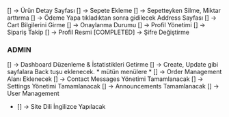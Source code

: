 
[] -> Ürün Detay Sayfası
[] -> Sepete Ekleme
[] -> Sepetteyken Silme, Miktar arttırma 
[] -> Ödeme Yapa tıkladıktan sonra gidilecek Address Sayfası
[] -> Cart Bilgilerini Girme 
[] -> Onaylanma Durumu
[] -> Profil Yönetimi
    [] -> Sipariş Takip
    [] -> Profil Resmi
    [COMPLETED] -> Şifre Değiştirme


### ADMIN
[] -> Dashboard Düzenleme & İstatistikleri Getirme
[] -> Create, Update gibi sayfalara Back tuşu eklenecek. * mütün menülere *
[] -> Order Management Alanı Eklenecek
[] -> Contact Messages Yönetimi Tamamlanacak
[] -> Settings Yönetimi Tamamlanacak
[] -> Announcements Tamamlanacak
[] -> User Management

* [] -> Site Dili İngilizce Yapılacak

